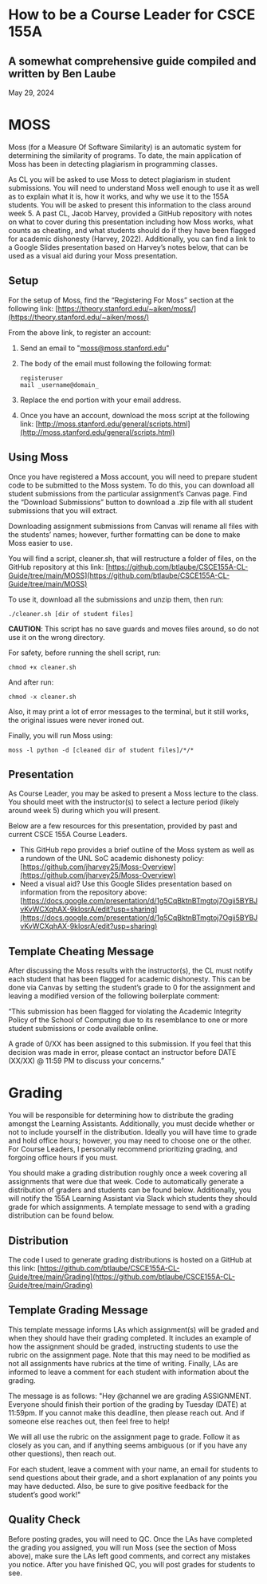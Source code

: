 # How to be a Course Leader for CSCE 155A


## A somewhat comprehensive guide compiled and written by Ben Laube

May 29, 2024


# MOSS

Moss (for a Measure Of Software Similarity) is an automatic system for determining the similarity of programs. To date, the main application of Moss has been in detecting plagiarism in programming classes.

As CL you will be asked to use Moss to detect plagiarism in student submissions. You will need to understand Moss well enough to use it as well as to explain what it is, how it works, and why we use it to the 155A students. You will be asked to present this information to the class around week 5. A past CL, Jacob Harvey, provided a GitHub repository with notes on what to cover during this presentation including how Moss works, what counts as cheating, and what students should do if they have been flagged for academic dishonesty (Harvey, 2022). Additionally, you can find a link to a Google Slides presentation based on Harvey’s notes below, that can be used as a visual aid during your Moss presentation. 


## Setup

For the setup of Moss, find the “Registering For Moss” section at the following link: [https://theory.stanford.edu/~aiken/moss/](https://theory.stanford.edu/~aiken/moss/)  

From the above link, to register an account:



1. Send an email to "[moss@moss.stanford.edu](mailto:moss@moss.stanford.edu)"
2. The body of the email must following the following format:

       registeruser
       mail _username@domain_

4. Replace the end portion with your email address.
5. Once you have an account, download the moss script at the following link: [http://moss.stanford.edu/general/scripts.html](http://moss.stanford.edu/general/scripts.html) 


## Using Moss

Once you have registered a Moss account, you will need to prepare student code to be submitted to the Moss system. To do this, you can download all student submissions from the particular assignment’s Canvas page. Find the “Download Submissions” button to download a .zip file with all student submissions that you will extract.

Downloading assignment submissions from Canvas will rename all files with the students’ names; however, further formatting can be done to make Moss easier to use. 

You will find a script, cleaner.sh, that will restructure a folder of files, on the GitHub repository at this link: [https://github.com/btlaube/CSCE155A-CL-Guide/tree/main/MOSS](https://github.com/btlaube/CSCE155A-CL-Guide/tree/main/MOSS) 

To use it, download all the submissions and unzip them, then run:

    ./cleaner.sh [dir of student files]​	 

**CAUTION**: This script has no save guards and moves files around, so do not use it on the wrong directory. 

For safety, before running the shell script, run: 

    chmod +x cleaner.sh​

And after run: 

    chmod -x cleaner.sh

Also, it may print a lot of error messages to the terminal, but it still works, the original issues were never ironed out.

Finally, you will run Moss using:

    moss -l python -d [cleaned dir of student files]/*/*


## Presentation

As Course Leader, you may be asked to present a Moss lecture to the class. You should meet with the instructor(s) to select a lecture period (likely around week 5) during which you will present. 

Below are a few resources for this presentation, provided by past and current CSCE 155A Course Leaders.



* This GitHub repo provides a brief outline of the Moss system as well as a rundown of the UNL SoC academic dishonesty policy: [https://github.com/jharvey25/Moss-Overview](https://github.com/jharvey25/Moss-Overview) 
* Need a visual aid? Use this Google Slides presentation based on information from the repository above: [https://docs.google.com/presentation/d/1g5CqBktnBTmgtoj7Ogii5BYBJvKvWCXqhAX-9kIosrA/edit?usp=sharing](https://docs.google.com/presentation/d/1g5CqBktnBTmgtoj7Ogii5BYBJvKvWCXqhAX-9kIosrA/edit?usp=sharing) 


## Template Cheating Message

After discussing the Moss results with the instructor(s), the CL must notify each student that has been flagged for academic dishonesty. This can be done via Canvas by setting the student’s grade to 0 for the assignment and leaving a modified version of the following boilerplate comment:

“This submission has been flagged for violating the Academic Integrity Policy of the School of Computing due to its resemblance to one or more student submissions or code available online.

A grade of 0/XX has been assigned to this submission. If you feel that this decision was made in error, please contact an instructor before DATE (XX/XX) @ 11:59 PM to discuss your concerns.”


# Grading

You will be responsible for determining how to distribute the grading amongst the Learning Assistants. Additionally, you must decide whether or not to include yourself in the distribution. Ideally you will have time to grade and hold office hours; however, you may need to choose one or the other. For Course Leaders, I personally recommend prioritizing grading, and forgoing office hours if you must.

You should make a grading distribution roughly once a week covering all assignments that were due that week. Code to automatically generate a distribution of graders and students can be found below. Additionally, you will notify the 155A Learning Assistant via Slack which students they should grade for which assignments. A template message to send with a grading distribution can be found below.


## Distribution

The code I used to generate grading distributions is hosted on a GitHub at this link: [https://github.com/btlaube/CSCE155A-CL-Guide/tree/main/Grading](https://github.com/btlaube/CSCE155A-CL-Guide/tree/main/Grading) 


## Template Grading Message

This template message informs LAs which assignment(s) will be graded and when they should have their grading completed. It includes an example of how the assignment should be graded, instructing students to use the rubric on the assignment page. Note that this may need to be modified as not all assignments have rubrics at the time of writing. Finally, LAs are informed to leave a comment for each student with information about the grading. 

The message is as follows: 
"Hey @channel we are grading ASSIGNMENT. Everyone should finish their portion of the grading by Tuesday (DATE) at 11:59pm. If you cannot make this deadline, then please reach out. And if someone else reaches out, then feel free to help!

We will all use the rubric on the assignment page to grade. Follow it as closely as you can, and if anything seems ambiguous (or if you have any other questions), then reach out.

For each student, leave a comment with your name, an email for students to send questions about their grade, and a short explanation of any points you may have deducted. Also, be sure to give positive feedback for the student’s good work!"


## Quality Check

Before posting grades, you will need to QC. Once the LAs have completed the grading you assigned, you will run Moss (see the section of Moss above), make sure the LAs left good comments, and correct any mistakes you notice. After you have finished QC, you will post grades for students to see.
